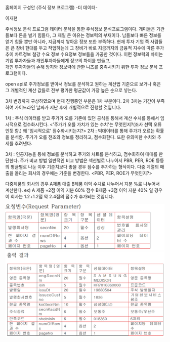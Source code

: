 홈페이지 구성안
(주식 정보 프로그램)
-더 데이터-

이재현

주식정보 분석 프로그램
 데이터 분석을 통한 주식정보 분석프로그램이다.
개미들은 기관들보다 돈을 벌기 힘들다, 그 제일 큰 이유는 정보력의 부재이다. 남들보다 빠른 정보를 얻기 힘들 뿐만 아니라, 
지금까지 쌓아온 정보 또한 부족하다. 현재 투자 기업 쪽 사람들은 큰 장비 한대를 두고 작업하는데 그 장비가 바로 지금까지의 
금융적 지수에 따른 주가 추이 차트정보 철강 수요 정보 수요정보 정보들을 가공한 것이다.
이런 정보력의 차이는 기업 투자자들과 개인투자자들에게 정보의 차이를 만들고,  
개인 투자자들의 손해 방지와 정보력에 관한 니즈를 충족시키기 위한 투자 정보 분석 프로그램이다.

open api로 주가정보를 받아서 정보를 분석하고 원하는 계산법 기준으로 보거나 혹은 그 개별적인 계산 값들로 전부 평가한 평균값이 가장 높은 순으로 넣는다. 

3차 변경까지 구상하였으며 현재 진행중인 부분은 1차 부분이다.
2차 3차는 기간이 부족하여 가이드라인 날짜가 지난 후에 개별적으로 진행할 것입니다. 

1차 : 주식 데이터를 받고 주가가 오를 기존에 있던 공식을 통해서 계산 수치를 통해서 임시적으로 점수화시킨다.
<'주가가 오를 가치가 있는 수치'는 무엇인지?(조사 선택 오류인듯 함.) 왜 '임시적으로' 점수화시키는지?>
2차 : 빅데이터를 통해 주가가 오르는 확률을 분석함. 주가가 오를 전조와 정보를 정리하고, 점수화한다. 또한 유의미한 수치와 추세를 추려낸다.

3차 : 인공지능을 통해 정보를 분석하고 주가와 차트를 분석하고, 점수화하여 매매를 판단한다.
 주가 비교 방법
 일반적인 비교 방법은 섹션별로 나누어서 PBR, PER, ROE 등등의 평균별로 나눈 이후 기준치보다 좋을 경우 점수를 추가하는 형식이다.
다중 계열의 매출을 올리는 회사의 경우에는 기준을 변경한다.
<PBR, PER, ROE가 무엇인지?>
 
 다중제품의 회사의 경우 
A제품 매출 B제품 이익 수치로 나누어서 지분 %로 나누어서 계산한다. 
 ex) A 제품 +2점 이익 지분 60% 점수 B제품 +3점 이익 지분 40% 일 경우 이 회사는 1.2+1.2점 약 2.4점의 점수가 추가되는 것입니다.
 
![aa](/img/aa.GIF)
![ab](/img/ab.GIF)
